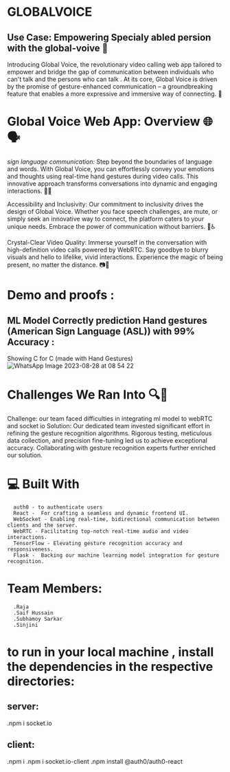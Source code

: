 # GLOBALVOICE
 ## Use Case: Empowering Specialy abled persion with the global-voive 🌟
   Introducing Global Voice, the revolutionary video calling web app tailored to empower and bridge the gap of communication between individuals who can't talk and the persons who can talk  . At its core, Global 
   Voice is driven by the promise of gesture-enhanced communication – a groundbreaking feature that enables a more expressive and immersive way of connecting. 💪

# Global Voice Web App: Overview 🌐🗣️

*sign language communication:* Step beyond the boundaries of language and words. With Global Voice, you can effortlessly convey your emotions and thoughts using real-time hand gestures during video calls. This innovative approach transforms conversations into dynamic and engaging interactions. 🙌🤙

Accessibility and Inclusivity: Our commitment to inclusivity drives the design of Global Voice. Whether you face speech challenges, are mute, or simply seek an innovative way to connect, the platform caters to your unique needs. Embrace the power of communication without barriers. 🌈♿

Crystal-Clear Video Quality: Immerse yourself in the conversation with high-definition video calls powered by WebRTC. Say goodbye to blurry visuals and hello to lifelike, vivid interactions. Experience the magic of being present, no matter the distance. 📷🎥


# Demo and proofs :
  ## ML Model Correctly prediction Hand gestures (American Sign Language (ASL)) with 99% Accuracy :
   Showing C for C (made with Hand Gestures)
   ![WhatsApp Image 2023-08-28 at 08 54 22](https://github.com/TeamUndefined2023/globalvoice/assets/93094139/aaced96b-873f-46da-ac75-ad5e44183ddd)

# Challenges We Ran Into 🔍🚧
 
   Challenge: our team faced difficulties in integrating ml model to webRTC and socket io
   Solution: Our dedicated team invested significant effort in refining the gesture recognition algorithms. Rigorous testing, meticulous data collection, and precision fine-tuning led us to achieve exceptional accuracy. Collaborating with gesture recognition experts further enriched our solution.

# 💻 Built With
      auth0 - to authenticate users
      React -  For crafting a seamless and dynamic frontend UI.
      WebSocket - Enabling real-time, bidirectional communication between clients and the server.
      WebRTC - Facilitating top-notch real-time audio and video interactions.
      TensorFlow - Elevating gesture recognition accuracy and responsiveness.
      Flask -  Backing our machine learning model integration for gesture recognition.

   # Team Members: 
      .Raja 
      .Saif Hussain
      .Subhamoy Sarkar
      .Sinjini


# to run in your local machine , install the dependencies in the respective directories:
 ## server:
   .npm i socket.io
 ## client:
   .npm i
   .npm i socket.io-client
   .npm install @auth0/auth0-react
